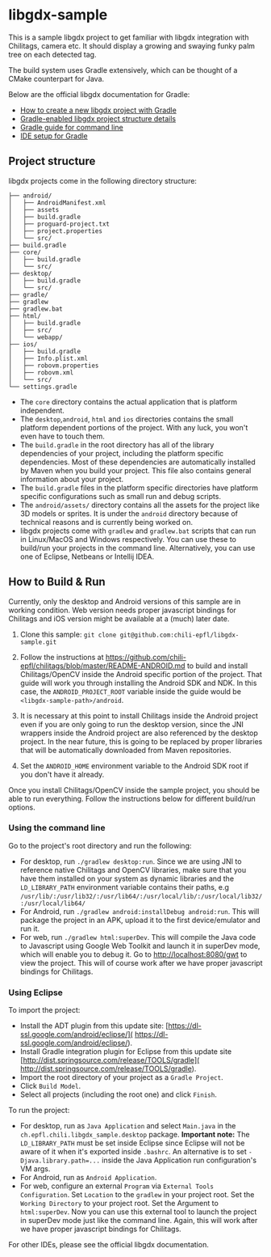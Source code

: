 libgdx-sample
=============

This is a sample libgdx project to get familiar with libgdx integration with
Chilitags, camera etc. It should display a growing and swaying funky palm tree
on each detected tag. 

The build system uses Gradle extensively, which can be thought of a CMake 
counterpart for Java. 

Below are the official libgdx documentation for Gradle:

- [How to create a new libgdx project with Gradle](
https://github.com/libgdx/libgdx/wiki/Project-Setup-Gradle)
- [Gradle-enabled libgdx project structure details](
https://github.com/libgdx/libgdx/wiki/Dependency-management-with-Gradle)
- [Gradle guide for command line](
https://github.com/libgdx/libgdx/wiki/Gradle-on-the-Commandline)
- [IDE setup for Gradle](
https://github.com/libgdx/libgdx/wiki/Setting-up-your-Development-Environment-%28Eclipse%2C-Intellij-IDEA%2C-NetBeans%29)

Project structure
-----------------

libgdx projects come in the following directory structure:

```
├── android/
│   ├── AndroidManifest.xml
│   ├── assets
│   ├── build.gradle
│   ├── proguard-project.txt
│   ├── project.properties
│   └── src/
├── build.gradle
├── core/
│   ├── build.gradle
│   └── src/
├── desktop/
│   ├── build.gradle
│   └── src/
├── gradle/
├── gradlew
├── gradlew.bat
├── html/
│   ├── build.gradle
│   ├── src/
│   └── webapp/
├── ios/
│   ├── build.gradle
│   ├── Info.plist.xml
│   ├── robovm.properties
│   ├── robovm.xml
│   └── src/
└── settings.gradle
```

- The `core` directory contains the actual application that is platform 
independent.
- The `desktop`,`android`, `html` and `ios` directories contains the small
platform dependent portions of the project. With any luck, you won't even have
to touch them.
- The `build.gradle` in the root directory has all of the library dependencies
of your project, including the platform specific dependencies. Most of these
dependencies are automatically installed by Maven when you build your project.
This file also contains general information about your project.
- The `build.gradle` files in the platform specific directories have platform
specific configurations such as small run and debug scripts. 
- The `android/assets/` directory contains all the assets for the project like
3D models or sprites. It is under the `android` directory because of technical 
reasons and is currently being worked on.
- libgdx projects come with `gradlew` and `gradlew.bat` scripts that can run in
Linux/MacOS and Windows respectively. You can use these to build/run your
projects in the command line. Alternatively, you can use one of Eclipse, 
Netbeans or Intellij IDEA.

How to Build & Run
------------------

Currently, only the desktop and Android versions of this sample are in working
condition. Web version needs proper javascript bindings for Chilitags and iOS
version might be available at a (much) later date.

1. Clone this sample: `git clone git@github.com:chili-epfl/libgdx-sample.git`

2. Follow the instructions at 
https://github.com/chili-epfl/chilitags/blob/master/README-ANDROID.md to build
and install Chilitags/OpenCV inside the Android specific portion of the 
project. That guide will work you through installing the Android SDK and NDK. 
In this case, the `ANDROID_PROJECT_ROOT` variable inside the guide would be 
`<libgdx-sample-path>/android`. 

3. It is necessary at this point to install Chilitags inside the Android project
even if you are only going to run the desktop version, since the JNI wrappers
inside the Android project are also referenced by the desktop project. In the
near future, this is going to be replaced by proper libraries that will be
automatically downloaded from Maven repositories. 

4. Set the `ANDROID_HOME` environment variable to the Android SDK root
if you don't have it already. 

Once you install Chilitags/OpenCV inside the sample project, you should be able
to run everything. Follow the instructions below for different build/run
options.

### Using the command line

Go to the project's root directory and run the following:

- For desktop, run `./gradlew desktop:run`. Since we are using JNI to reference
native Chilitags and OpenCV libraries, make sure that you have them installed
on your system as dynamic libraries and the `LD_LIBRARY_PATH` environment 
variable contains their paths, e.g 
`/usr/lib/:/usr/lib32/:/usr/lib64/:/usr/local/lib/:/usr/local/lib32/:/usr/local/lib64/`
- For Android, run `./gradlew android:installDebug android:run`. This will
package the project in an APK, upload it to the first device/emulator and run
it. 
- For web, run `./gradlew html:superDev`. This will compile the Java code to
Javascript using Google Web Toolkit and launch it in superDev mode, which will
enable you to debug it. Go to 
[http://localhost:8080/gwt](http://localhost:8080/gwt) to view the project. 
This will of course work after we have proper javascript bindings for
Chilitags.

### Using Eclipse

To import the project:

- Install the ADT plugin from this update site: 
[https://dl-ssl.google.com/android/eclipse/](
https://dl-ssl.google.com/android/eclipse/). 
- Install Gradle integration plugin for Eclipse from this update site 
[http://dist.springsource.com/release/TOOLS/gradle](
http://dist.springsource.com/release/TOOLS/gradle). 
- Import the root directory of your project as a `Gradle Project`. 
- Click `Build Model`.
- Select all projects (including the root one) and click `Finish`. 

To run the project:

- For desktop, run as `Java Application` and select `Main.java` in the
`ch.epfl.chili.libgdx_sample.desktop` package. **Important note:** The
`LD_LIBRARY_PATH` must be set inside Eclipse since Eclipse will not
be aware of it when it's exported inside `.bashrc`. An alternative is to set
`-Djava.library.path=...` inside the Java Application run configuration's
VM args.
- For Android, run as `Android Application`.
- For web, configure an external `Program` via `External Tools Configuration`.
Set `Location` to the `gradlew` in your project root. Set the `Working
Directory` to your project root. Set the Argument to `html:superDev`. Now you
can use this external tool to launch the project in superDev mode just like
the command line. Again, this will work after we have proper javascript 
bindings for Chilitags.

For other IDEs, please see the official libgdx documentation. 
